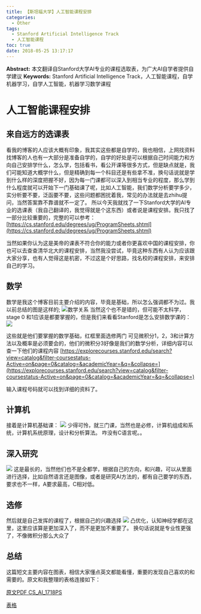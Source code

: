 ```yaml
---
title: 【斯坦福大学】人工智能课程安排
categories:
  - Other
tags:
  - Stanford Artificial Intelligence Track
  - 人工智能课程
toc: true
date: 2018-05-25 13:17:17
---
```


**Abstract:** 本文翻译自Stanford大学AI专业的课程选取表，为广大AI自学者提供自学建议
**Keywords:** Stanford Artificial Intelligence Track，人工智能课程，自学机器学习，自学人工智能，机器学习数学课程

<!--more-->
# 人工智能课程安排
## 来自远方的选课表
看我的博客的人应该大概有印象，我其实这些都是自学的，我也相信，上网找资料找博客的人也有一大部分是准备自学的，自学的好处是可以根据自己时间能力和方向自己安排学什么，怎么学，包括看书，看公开课等很多方式，但是缺点就是，我们可能知道大概学什么，但是精确到每一个科目还是有些拿不准，换句话说就是学到什么样的深度把握不好，因为每一门课都可以深入到相当专业的程度，那么学到什么程度就可以开始下一门基础课了呢，比如人工智能，我们数学分析要学多少，实分析要不要，泛函要不要，这些问题都困扰着我，常见的办法就是去zhihu提问，当然答案靠不靠谱就不一定了。
所以今天我就找了一下Stanford大学的AI专业的选课表（我自己翻译的，我觉得就是个这东西）或者说是课程安排。我只找了一部分比较重要的，完整的可以参考：
[https://cs.stanford.edu/degrees/ug/ProgramSheets.shtml](https://cs.stanford.edu/degrees/ug/ProgramSheets.shtml)

当然如果你认为这是美帝的课表不符合你的能力或者你更喜欢中国的课程安排，你也可以去查查清华北大的课程安排，当然我没尝试，毕竟这种东西有人认为应该跟大家分享，也有人觉得这是机密，不过这是个好思路，找名校的课程安排，来安排自己的学习。
## 数学
数学是我这个博客目前主要介绍的内容，毕竟是基础，所以怎么强调都不为过。我以前总结的图是这样的;
![数学关系](https://raw.githubusercontent.com/Tony-Tan/MachineLearningMath/master/Mathematic.png)
当然这个也不是错的，但可能不太科学，stage 0 和1应该是都要掌握的，但是我们来看看Stanford是怎么安排数学课的：
![](./1.png)

这些就是他们要掌握的数学基础，红框里面选修两门
可见微积分1，2，3和计算方法以及概率是必须要会的，他们的微积分3好像是我们的数学分析，详细内容可以查一下他们的课程内容
[https://explorecourses.stanford.edu/search?view=catalog&filter-coursestatus-Active=on&page=0&catalog=&academicYear=&q=&collapse=](https://explorecourses.stanford.edu/search?view=catalog&filter-coursestatus-Active=on&page=0&catalog=&academicYear=&q=&collapse=)

输入课程号码就可以找到详细的资料了。
## 计算机
接着是计算机基础课：
![](./2.png)
少得可怜，就三门课，当然也是必修，计算机组成和系统，计算机系统原理，设计和分析算法。
咋没有C语言呢。。
## 深入研究
![](./3.png)
这是最长的，当然他们也不是全都学，根据自己的方向，和兴趣，可以从里面进行选择，比如自然语言还是图像，或者是研究AI方法的，都有自己要学的东西，要求也不一样，A要求最高，C相对低。
## 选修
然后就是自己发挥的课程了，根据自己的兴趣选择
![](./4.png)
凸优化，认知神经学都在这里，这里应该算是更加深入了，而不是更加不重要了。
换句话说就是专业性更强了，不像微积分那么大众了

## 总结
这篇短文主要内容在图表，相信大家懂点英文都能看懂，重要的发现自己喜欢的和需要的。原文和我整理的表格连接如下：

[原文PDF CS_AI_1718PS](./CS_AI_1718PS.pdf)

[表格](./Stanford_AI_source_List.numbers)





